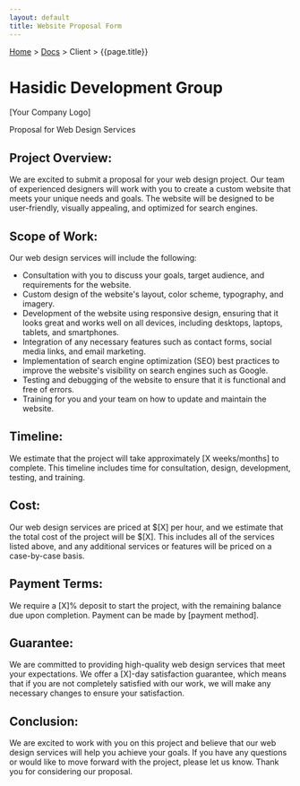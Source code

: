 ```yaml
---
layout: default
title: Website Proposal Form
---
```


[Home](/) > [Docs](/documentation) > Client > {{page.title}}

# Hasidic Development Group

[Your Company Logo]

Proposal for Web Design Services

## Project Overview:
We are excited to submit a proposal for your web design project. Our team of experienced designers will work with you to create a custom website that meets your unique needs and goals. The website will be designed to be user-friendly, visually appealing, and optimized for search engines.

## Scope of Work:
Our web design services will include the following:

- Consultation with you to discuss your goals, target audience, and requirements for the website.
- Custom design of the website's layout, color scheme, typography, and imagery.
- Development of the website using responsive design, ensuring that it looks great and works well on all devices, including desktops, laptops, tablets, and smartphones.
- Integration of any necessary features such as contact forms, social media links, and email marketing.
- Implementation of search engine optimization (SEO) best practices to improve the website's visibility on search engines such as Google.
- Testing and debugging of the website to ensure that it is functional and free of errors.
- Training for you and your team on how to update and maintain the website.

## Timeline:
We estimate that the project will take approximately [X weeks/months] to complete. This timeline includes time for consultation, design, development, testing, and training.

## Cost:
Our web design services are priced at $[X] per hour, and we estimate that the total cost of the project will be $[X]. This includes all of the services listed above, and any additional services or features will be priced on a case-by-case basis.

## Payment Terms:
We require a [X]% deposit to start the project, with the remaining balance due upon completion. Payment can be made by [payment method].

## Guarantee:
We are committed to providing high-quality web design services that meet your expectations. We offer a [X]-day satisfaction guarantee, which means that if you are not completely satisfied with our work, we will make any necessary changes to ensure your satisfaction.

## Conclusion:
We are excited to work with you on this project and believe that our web design services will help you achieve your goals. If you have any questions or would like to move forward with the project, please let us know. Thank you for considering our proposal.